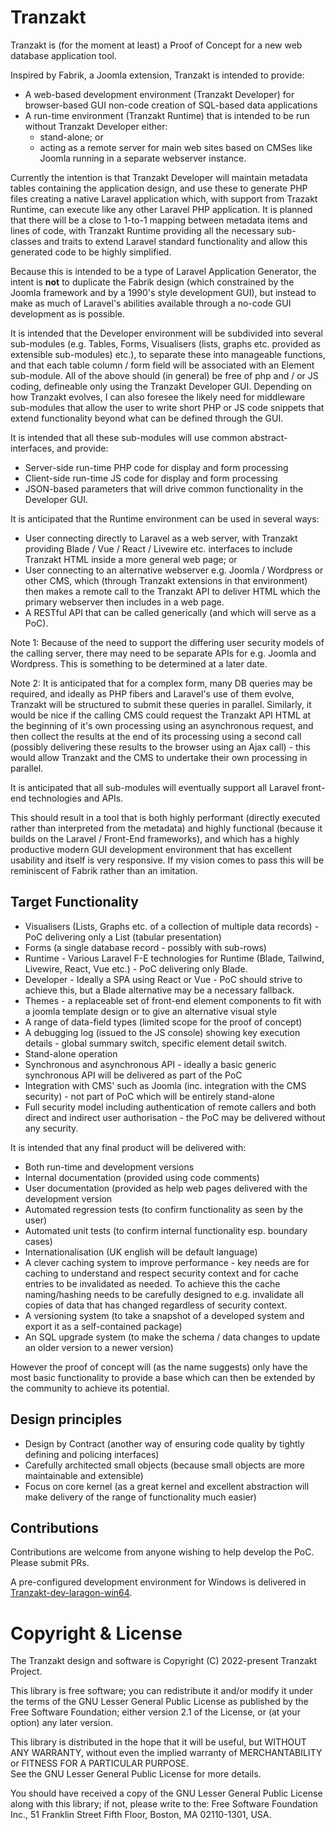 # Tranzakt

Tranzakt is (for the moment at least) a Proof of Concept for a new web database application tool.

Inspired by Fabrik, a Joomla extension, Tranzakt is intended to provide:

* A web-based development environment (Tranzakt Developer) for
browser-based GUI non-code creation of SQL-based data applications
* A run-time environment (Tranzakt Runtime) that is intended to be run without Tranzakt Developer either:
  * stand-alone; or
  * acting as a remote server for main web sites based on CMSes like Joomla running in a separate webserver instance.

Currently the intention is that Tranzakt Developer will maintain metadata tables containing the application design,
and use these to generate PHP files creating a native Laravel application which,
with support from Trazakt Runtime, can execute like any other Laravel PHP application.
It is planned that there will be a close to 1-to-1 mapping between metadata items and lines of code,
with Tranzakt Runtime providing all the necessary sub-classes and traits to extend Laravel standard functionality
and allow this generated code to be highly simplified.

Because this is intended to be a type of Laravel Application Generator,
the intent is **not** to duplicate the Fabrik design
(which constrained by the Joomla framework and by a 1990's style development GUI),
but instead to make as much of Laravel's abilities available through a no-code GUI development as is possible.

It is intended that the Developer environment will be subdivided into several sub-modules
(e.g. Tables, Forms, Visualisers (lists, graphs etc. provided as extensible sub-modules) etc.),
to separate these into manageable functions,
and that each table column / form field will be associated with an Element sub-module.
All of the above should (in general) be free of php and / or JS coding,
defineable only using the Tranzakt Developer GUI.
Depending on how Tranzakt evolves, I can also foresee the likely need for middleware sub-modules
that allow the user to write short PHP or JS code snippets that extend
functionality beyond what can be defined through the GUI.

It is intended that all these sub-modules will use common abstract-interfaces,
and provide:

* Server-side run-time PHP code for display and form processing
* Client-side run-time JS code for display and form processing
* JSON-based parameters that will drive common functionality in the Developer GUI.

It is anticipated that the Runtime environment can be used in several ways:

* User connecting directly to Laravel as a web server, with Tranzakt providing Blade / Vue / React / Livewire etc.
interfaces to include Tranzakt HTML inside a more general web page; or
* User connecting to an alternative webserver e.g. Joomla / Wordpress or other CMS, which
(through Tranzakt extensions in that environment)
then makes a remote call to the Tranzakt API to deliver HTML
which the primary webserver then includes in a web page.
* A RESTful API that can be called generically (and which will serve as a PoC).

Note 1: Because of the need to support the differing user security models of the calling server,
there may need to be separate APIs for e.g. Joomla and Wordpress.
This is something to be determined at a later date.

Note 2: It is anticipated that for a complex form, many DB queries may be required,
and ideally as PHP fibers and Laravel's use of them evolve,
Tranzakt will be structured to submit these queries in parallel.
Similarly, it would be nice if the calling CMS could request the Tranzakt API HTML at the beginning of
it's own processing using an asynchronous request, and then collect the results at the end of its processing using a second call
(possibly delivering these results to the browser using an Ajax call) -
this would allow Tranzakt and the CMS to undertake their own processing in parallel.

It is anticipated that all sub-modules will eventually support all Laravel front-end
technologies and APIs.

This should result in a tool that is both highly performant
(directly executed rather than interpreted from the metadata)
and highly functional (because it builds on the Laravel / Front-End frameworks),
and which has a highly productive modern GUI development environment
that has excellent usability and itself is very responsive.
If my vision comes to pass this will be reminiscent of Fabrik rather than an imitation.

## Target Functionality

* Visualisers (Lists, Graphs etc. of a collection of multiple data records) -
PoC delivering only a List (tabular presentation)
* Forms (a single database record - possibly with sub-rows)
* Runtime - Various Laravel F-E technologies for Runtime (Blade, Tailwind, Livewire, React, Vue etc.) -
PoC delivering only Blade.
* Developer - Ideally a SPA using React or Vue -
PoC should strive to achieve this, but a Blade alternative may be a necessary fallback.
* Themes - a replaceable set of front-end element components to fit with a joomla template design or to give an alternative visual style
* A range of data-field types (limited scope for the proof of concept)
* A debugging log (issued to the JS console) showing key execution details - global summary switch, specific element detail switch.
* Stand-alone operation
* Synchronous and asynchronous API -
ideally a basic generic synchronous API will be delivered as part of the PoC
* Integration with CMS' such as Joomla (inc. integration with the CMS security) - not part of PoC which will be entirely stand-alone
* Full security model including authentication of remote callers and both direct and indirect user authorisation -
the PoC may be delivered without any security.

It is intended that any final product will be delivered with:

* Both run-time and development versions
* Internal documentation (provided using code comments)
* User documentation (provided as help web pages delivered with the development version
* Automated regression tests (to confirm functionality as seen by the user)
* Automated unit tests (to confirm internal functionality esp. boundary cases)
* Internationalisation (UK english will be default language)
* A clever caching system to improve performance - key needs are for caching to
understand and respect security context and for cache entries to be invalidated as needed.
To achieve this the cache naming/hashing needs to be carefully designed to
e.g. invalidate all copies of data that has changed regardless of security context.
* A versioning system (to take a snapshot of a developed system and export it as a self-contained package)
* An SQL upgrade system (to make the schema / data changes to update an older version to a newer version)

However the proof of concept will (as the name suggests) only have the most basic functionality
to provide a base which can then be extended by the community to achieve its potential.

## Design principles

* Design by Contract (another way of ensuring code quality by tightly defining and policing interfaces)
* Carefully architected small objects (because small objects are more maintainable and extensible)
* Focus on core kernel (as a great kernel and excellent abstraction will make delivery of the range of functionality much easier)

## Contributions

Contributions are welcome from anyone wishing to help develop the PoC. Please submit PRs.

A pre-configured development environment for Windows is delivered
in [Tranzakt-dev-laragon-win64](https://github.com/Tranzakt/Tranzakt-dev-laragon-win64).

# Copyright & License

The Tranzakt design and software is Copyright (C) 2022-present Tranzakt Project.

This library is free software; you can redistribute it and/or
modify it under the terms of the GNU Lesser General Public
License as published by the Free Software Foundation; either
version 2.1 of the License, or (at your option) any later version.

This library is distributed in the hope that it will be useful,
but WITHOUT ANY WARRANTY, without even the implied warranty of
MERCHANTABILITY or FITNESS FOR A PARTICULAR PURPOSE.  
See the GNU Lesser General Public License for more details.

You should have received a copy of the GNU Lesser General Public License
along with this library;
if not, please write to the:
Free Software Foundation Inc.,
51 Franklin Street Fifth Floor,
Boston, MA 02110-1301, USA.
